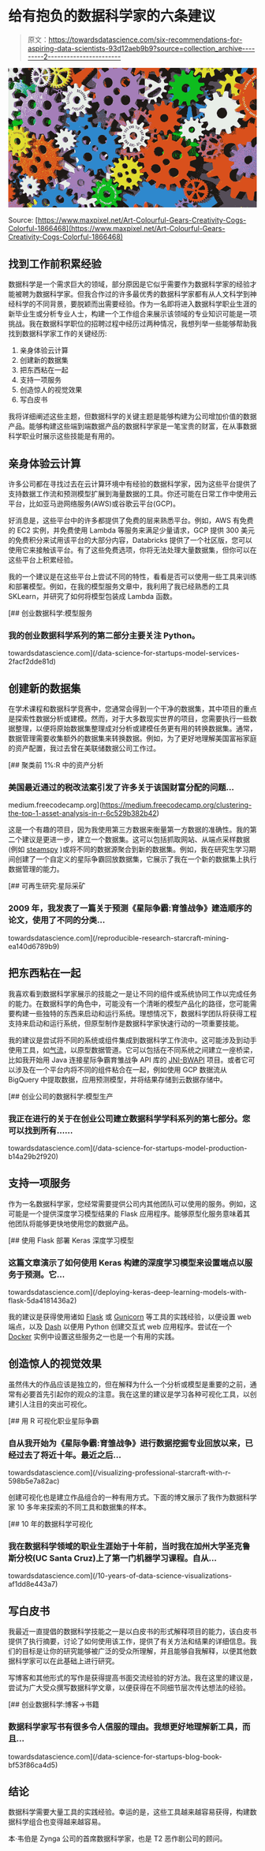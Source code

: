 # 给有抱负的数据科学家的六条建议

> 原文：<https://towardsdatascience.com/six-recommendations-for-aspiring-data-scientists-93d12aeb9b9?source=collection_archive---------2----------------------->

![](img/10c78ee0845afa4b0141e3e25ea87e8c.png)

Source: [https://www.maxpixel.net/Art-Colourful-Gears-Creativity-Cogs-Colorful-1866468](https://www.maxpixel.net/Art-Colourful-Gears-Creativity-Cogs-Colorful-1866468)

## 找到工作前积累经验

数据科学是一个需求巨大的领域，部分原因是它似乎需要作为数据科学家的经验才能被聘为数据科学家。但我合作过的许多最优秀的数据科学家都有从人文科学到神经科学的不同背景，要脱颖而出需要经验。作为一名即将进入数据科学职业生涯的新毕业生或分析专业人士，构建一个工作组合来展示该领域的专业知识可能是一项挑战。我在数据科学职位的招聘过程中经历过两种情况，我想列举一些能够帮助我找到数据科学家工作的关键经历:

1.  亲身体验云计算
2.  创建新的数据集
3.  把东西粘在一起
4.  支持一项服务
5.  创造惊人的视觉效果
6.  写白皮书

我将详细阐述这些主题，但数据科学的关键主题是能够构建为公司增加价值的数据产品。能够构建这些端到端数据产品的数据科学家是一笔宝贵的财富，在从事数据科学职业时展示这些技能是有用的。

## 亲身体验云计算

许多公司都在寻找过去在云计算环境中有经验的数据科学家，因为这些平台提供了支持数据工作流和预测模型扩展到海量数据的工具。你还可能在日常工作中使用云平台，比如亚马逊网络服务(AWS)或谷歌云平台(GCP)。

好消息是，这些平台中的许多都提供了免费的层来熟悉平台。例如，AWS 有免费的 EC2 实例，并免费使用 Lambda 等服务来满足少量请求，GCP 提供 300 美元的免费积分来试用该平台的大部分内容，Databricks 提供了一个社区版，您可以使用它来接触该平台。有了这些免费选项，你将无法处理大量数据集，但你可以在这些平台上积累经验。

我的一个建议是在这些平台上尝试不同的特性，看看是否可以使用一些工具来训练和部署模型。例如，在我的模型服务文章中，我利用了我已经熟悉的工具 SKLearn，并研究了如何将模型包装成 Lambda 函数。

[](/data-science-for-startups-model-services-2facf2dde81d) [## 创业数据科学:模型服务

### 我的创业数据科学系列的第二部分主要关注 Python。

towardsdatascience.com](/data-science-for-startups-model-services-2facf2dde81d) 

## 创建新的数据集

在学术课程和数据科学竞赛中，您通常会得到一个干净的数据集，其中项目的重点是探索性数据分析或建模。然而，对于大多数现实世界的项目，您需要执行一些数据整理，以便将原始数据集整理成对分析或建模任务更有用的转换数据集。通常，数据管理需要收集额外的数据集来转换数据。例如，为了更好地理解美国富裕家庭的资产配置，我过去曾在美联储数据公司工作过。

[](https://medium.freecodecamp.org/clustering-the-top-1-asset-analysis-in-r-6c529b382b42) [## 聚类前 1%:R 中的资产分析

### 美国最近通过的税改法案引发了许多关于该国财富分配的问题…

medium.freecodecamp.org](https://medium.freecodecamp.org/clustering-the-top-1-asset-analysis-in-r-6c529b382b42) 

这是一个有趣的项目，因为我使用第三方数据来衡量第一方数据的准确性。我的第二个建议是更进一步，建立一个数据集。这可以包括抓取网站、从端点采样数据(例如 [steamspy](https://steamspy.com/) )或将不同的数据源聚合到新的数据集。例如，我在研究生学习期间创建了一个自定义的星际争霸回放数据集，它展示了我在一个新的数据集上执行数据管理的能力。

[](/reproducible-research-starcraft-mining-ea140d6789b9) [## 可再生研究:星际采矿

### 2009 年，我发表了一篇关于预测《星际争霸:育雏战争》建造顺序的论文，使用了不同的分类…

towardsdatascience.com](/reproducible-research-starcraft-mining-ea140d6789b9) 

## 把东西粘在一起

我喜欢看到数据科学家展示的技能之一是让不同的组件或系统协同工作以完成任务的能力。在数据科学的角色中，可能没有一个清晰的模型产品化的路径，您可能需要构建一些独特的东西来启动和运行系统。理想情况下，数据科学团队将获得工程支持来启动和运行系统，但原型制作是数据科学家快速行动的一项重要技能。

我的建议是尝试将不同的系统或组件集成到数据科学工作流中。这可能涉及到动手使用工具，如[气流](https://airflow.apache.org/)，以原型数据管道。它可以包括在不同系统之间建立一座桥梁，比如我开始用 Java 连接星际争霸育雏战争 API 库的 [JNI-BWAPI](https://github.com/JNIBWAPI/JNIBWAPI) 项目。或者它可以涉及在一个平台内将不同的组件粘合在一起，例如使用 GCP 数据流从 BigQuery 中提取数据，应用预测模型，并将结果存储到云数据存储中。

[](/data-science-for-startups-model-production-b14a29b2f920) [## 创业公司的数据科学:模型生产

### 我正在进行的关于在创业公司建立数据科学学科系列的第七部分。您可以找到所有……

towardsdatascience.com](/data-science-for-startups-model-production-b14a29b2f920) 

## 支持一项服务

作为一名数据科学家，您经常需要提供公司内其他团队可以使用的服务。例如，这可能是一个提供深度学习模型结果的 Flask 应用程序。能够原型化服务意味着其他团队将能够更快地使用您的数据产品。

[](/deploying-keras-deep-learning-models-with-flask-5da4181436a2) [## 使用 Flask 部署 Keras 深度学习模型

### 这篇文章演示了如何使用 Keras 构建的深度学习模型来设置端点以服务于预测。它…

towardsdatascience.com](/deploying-keras-deep-learning-models-with-flask-5da4181436a2) 

我的建议是获得使用诸如 [Flask](http://flask.pocoo.org/) 或 [Gunicorn](https://gunicorn.org/) 等工具的实践经验，以便设置 web 端点，以及 [Dash](https://dash.plot.ly/) 以便用 Python 创建交互式 web 应用程序。尝试在一个 [Docker](https://www.docker.com/) 实例中设置这些服务之一也是一个有用的实践。

## 创造惊人的视觉效果

虽然伟大的作品应该是独立的，但在解释为什么一个分析或模型是重要的之前，通常有必要首先引起你的观众的注意。我在这里的建议是学习各种可视化工具，以创建引人注目的突出可视化。

[](/visualizing-professional-starcraft-with-r-598b5e7a82ac) [## 用 R 可视化职业星际争霸

### 自从我开始为《星际争霸:育雏战争》进行数据挖掘专业回放以来，已经过去了将近十年。最近之后…

towardsdatascience.com](/visualizing-professional-starcraft-with-r-598b5e7a82ac) 

创建可视化也是建立作品组合的一种有用方式。下面的博文展示了我作为数据科学家 10 多年来探索的不同工具和数据集的样本。

[](/10-years-of-data-science-visualizations-af1dd8e443a7) [## 10 年的数据科学可视化

### 我在数据科学领域的职业生涯始于十年前，当时我在加州大学圣克鲁斯分校(UC Santa Cruz)上了第一门机器学习课程。自从…

towardsdatascience.com](/10-years-of-data-science-visualizations-af1dd8e443a7) 

## 写白皮书

我最近一直提倡的数据科学技能之一是以白皮书的形式解释项目的能力，该白皮书提供了执行摘要，讨论了如何使用该工作，提供了有关方法和结果的详细信息。我们的目标是让你的研究能够被广泛的受众所理解，并且能够自我解释，以便其他数据科学家可以在此基础上进行研究。

写博客和其他形式的写作是获得提高书面交流经验的好方法。我在这里的建议是，尝试为广大受众撰写数据科学文章，以便获得在不同细节层次传达想法的经验。

[](/data-science-for-startups-blog-book-bf53f86ca4d5) [## 创业数据科学:博客->书籍

### 数据科学家写书有很多令人信服的理由。我想更好地理解新工具，而且…

towardsdatascience.com](/data-science-for-startups-blog-book-bf53f86ca4d5) 

## 结论

数据科学需要大量工具的实践经验。幸运的是，这些工具越来越容易获得，构建数据科学组合也变得越来越容易。

本·韦伯是 Zynga 公司的首席数据科学家，也是 T2 恶作剧公司的顾问。
